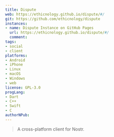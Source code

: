 ```yaml
---
title: Dispute
web: https://ethicnology.github.io/dispute/#/
git: https://github.com/ethicnology/dispute
instances:
- name: Dispute Instance on GitHub Pages 
  url: https://ethicnology.github.io/dispute/#/
  comment: 
tags:
- social
- client
platforms:
- Android
- iPhone
- Linux
- macOS
- Windows
- web
license: GPL-3.0
progLang: 
- Dart
- C++
- Swift
- C
authorNPub:
---
```


> A cross-platform client for Nostr.

